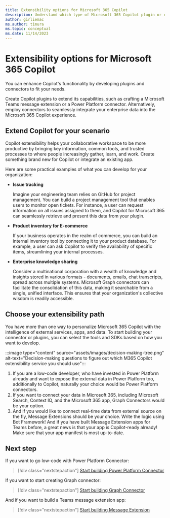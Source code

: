 ```yaml
---
title: Extensibility options for Microsoft 365 Copilot
description: Understand which type of Microsoft 365 Copilot plugin or connector works best for your business use case
author: girliemac
ms.author: timura
ms.topic: conceptual
ms.date: 11/14/2023
---
```


# Extensibility options for Microsoft 365 Copilot

You can enhance Copilot's functionality by developing plugins and connectors to fit your needs.

Create Copilot plugins to extend its capabilities, such as crafting a Microsoft Teams message extension or a Power Platform connector. Alternatively, employ connectors to seamlessly integrate your enterprise data into the Microsoft 365 Copilot experience.

## Extend Copilot for your scenario

Copilot extensibility helps your collaborative workspace to be more productive by bringing key information, common tools, and trusted processes to where people increasingly gather, learn, and work. Create something brand new for Copilot or integrate an existing app.

Here are some practical examples of what you can develop for your organization:

* **Issue tracking**

    Imagine your engineering team relies on GitHub for project management. You can build a project management tool that enables users to monitor open tickets. For instance, a user can request information on all issues assigned to them, and Copilot for Microsoft 365 can seamlessly retrieve and present this data from your plugin.

* **Product inventory for E-commerce**

    If your business operates in the realm of commerce, you can build an internal inventory tool by connecting it to your product database. For example, a user can ask Copilot to verify the availability of specific items, streamlining your internal processes.

* **Enterprise knowledge sharing**

    Consider a multinational corporation with a wealth of knowledge and insights stored in various formats - documents, emails, chat transcripts, spread across multiple systems. Microsoft Graph connectors can facilitate the consolidation of this data, making it searchable from a single, unified interface. This ensures that your organization's collective wisdom is readily accessible.

## Choose your extensibility path

You have more than one way to personalize Microsoft 365 Copilot with the intelligence of external services, apps, and data.
To start building your connector or plugins, you can select the tools and SDKs based on how you want to develop.

:::image type="content" source="assets/images/decision-making-tree.png" alt-text="Decision-making questions to figure out which M365 Copilot extensibility service you should use":::

1. If you are a low-code developer, who have invested in Power Platform already and want to expose the external data in Power Platform too, additionally to Copilot, naturally your choice would be Power Platform connectors.
2. If you want to connect your data in Microsoft 365, including Microsoft Search, Context IQ, and the Microsoft 365 app, Graph Connectors would be your option.
3. And if you would like to connect real-time data from external source on the fly, Message Extensions should be your choice. Write the logic using Bot Framework! And if you have built Message Extension apps for Teams before, a great news is that your app is Copilot-ready already! Make sure that your app manifest is most up-to-date.

## Next step

If you want to go low-code with Power Platform Connector:

> [!div class="nextstepaction"]
> [Start building Power Platform Connector](/connectors/custom-connectors/define-blank?context=microsoft-365-copilot/extensibility/context)

If you want to start creating Graph connector:

> [!div class="nextstepaction"]
> [Start building Graph Connector](overview-graph-connectors.md)

And if you want to build a Teams message extension app:

> [!div class="nextstepaction"]
> [Start building Message Extension](overview-message-extension-bot.md)

